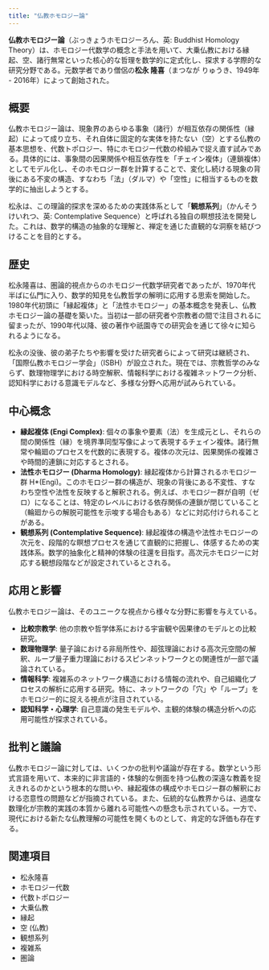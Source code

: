 ```yaml
---
title: "仏教ホモロジー論"
---
```


**仏教ホモロジー論**（ぶっきょうホモロジーろん、英: Buddhist Homology Theory）は、ホモロジー代数学の概念と手法を用いて、大乗仏教における縁起、空、諸行無常といった核心的な哲理を数学的に定式化し、探求する学際的な研究分野である。元数学者であり僧侶の**松永 隆喜**（まつなが りゅうき、1949年 - 2016年）によって創始された。

## 概要

仏教ホモロジー論は、現象界のあらゆる事象（諸行）が相互依存の関係性（縁起）によって成り立ち、それ自体に固定的な実体を持たない（空）とする仏教の基本思想を、代数トポロジー、特にホモロジー代数の枠組みで捉え直す試みである。具体的には、事象間の因果関係や相互依存性を「チェイン複体」（連鎖複体）としてモデル化し、そのホモロジー群を計算することで、変化し続ける現象の背後にある不変の構造、すなわち「法」（ダルマ）や「空性」に相当するものを数学的に抽出しようとする。

松永は、この理論的探求を深めるための実践体系として「**観想系列**」（かんそうけいれつ、英: Contemplative Sequence）と呼ばれる独自の瞑想技法を開発した。これは、数学的構造の抽象的な理解と、禅定を通じた直観的な洞察を結びつけることを目的とする。

## 歴史

松永隆喜は、圏論的視点からのホモロジー代数学研究者であったが、1970年代半ばに仏門に入り、数学的知見を仏教哲学の解明に応用する思索を開始した。1980年代初頭に「縁起複体」と「法性ホモロジー」の基本概念を発表し、仏教ホモロジー論の基礎を築いた。当初は一部の研究者や宗教者の間で注目されるに留まったが、1990年代以降、彼の著作や祇園寺での研究会を通じて徐々に知られるようになる。

松永の没後、彼の弟子たちや影響を受けた研究者らによって研究は継続され、「国際仏教ホモロジー学会」（ISBH）が設立された。現在では、宗教哲学のみならず、数理物理学における時空解釈、情報科学における複雑ネットワーク分析、認知科学における意識モデルなど、多様な分野へ応用が試みられている。

## 中心概念

*   **縁起複体 (Engi Complex)**: 個々の事象や要素（法）を生成元とし、それらの間の関係性（縁）を境界準同型写像によって表現するチェイン複体。諸行無常や輪廻のプロセスを代数的に表現する。複体の次元は、因果関係の複雑さや時間的連鎖に対応するとされる。
*   **法性ホモロジー (Dharma Homology)**: 縁起複体から計算されるホモロジー群 H\*(Engi)。このホモロジー群の構造が、現象の背後にある不変性、すなわち空性や法性を反映すると解釈される。例えば、ホモロジー群が自明（ゼロ）になることは、特定のレベルにおける依存関係の連鎖が閉じていること（輪廻からの解脱可能性を示唆する場合もある）などに対応付けられることがある。
*   **観想系列 (Contemplative Sequence)**: 縁起複体の構造や法性ホモロジーの次元を、段階的な瞑想プロセスを通じて直観的に把握し、体感するための実践体系。数学的抽象化と精神的体験の往還を目指す。高次元ホモロジーに対応する観想段階などが設定されているとされる。

## 応用と影響

仏教ホモロジー論は、そのユニークな視点から様々な分野に影響を与えている。

*   **比較宗教学**: 他の宗教や哲学体系における宇宙観や因果律のモデルとの比較研究。
*   **数理物理学**: 量子論における非局所性や、超弦理論における高次元空間の解釈、ループ量子重力理論におけるスピンネットワークとの関連性が一部で議論されている。
*   **情報科学**: 複雑系のネットワーク構造における情報の流れや、自己組織化プロセスの解析に応用する研究。特に、ネットワークの「穴」や「ループ」をホモロジー的に捉える視点が注目されている。
*   **認知科学・心理学**: 自己意識の発生モデルや、主観的体験の構造分析への応用可能性が探求されている。

## 批判と議論

仏教ホモロジー論に対しては、いくつかの批判や議論が存在する。数学という形式言語を用いて、本来的に非言語的・体験的な側面を持つ仏教の深遠な教義を捉えきれるのかという根本的な問いや、縁起複体の構成やホモロジー群の解釈における恣意性の問題などが指摘されている。また、伝統的な仏教界からは、過度な数理化が宗教的実践の本質から離れる可能性への懸念も示されている。一方で、現代における新たな仏教理解の可能性を開くものとして、肯定的な評価も存在する。

## 関連項目

*   松永隆喜
*   ホモロジー代数
*   代数トポロジー
*   大乗仏教
*   縁起
*   空 (仏教)
*   観想系列
*   複雑系
*   圏論